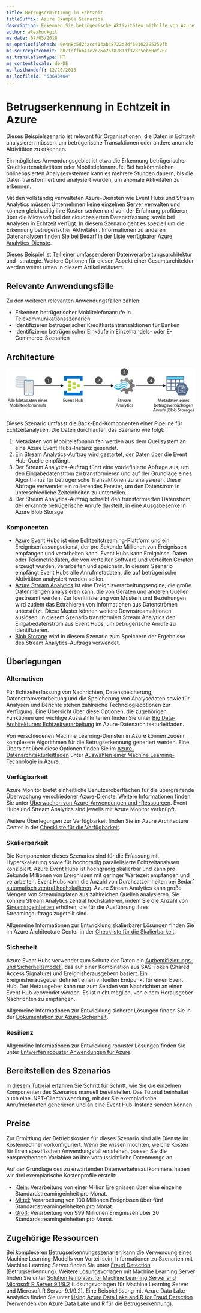 ```yaml
---
title: Betrugsermittlung in Echtzeit
titleSuffix: Azure Example Scenarios
description: Erkennen Sie betrügerische Aktivitäten mithilfe von Azure Event Hubs und Stream Analytics in Echtzeit.
author: alexbuckgit
ms.date: 07/05/2018
ms.openlocfilehash: 9e4d8c5d24acc414ab38722d2df59102395250fb
ms.sourcegitcommit: bb7fcffbb41e2c26a26f8781df32825eb60df70c
ms.translationtype: HT
ms.contentlocale: de-DE
ms.lasthandoff: 12/20/2018
ms.locfileid: "53643404"
---
```

# <a name="real-time-fraud-detection-on-azure"></a>Betrugserkennung in Echtzeit in Azure

Dieses Beispielszenario ist relevant für Organisationen, die Daten in Echtzeit analysieren müssen, um betrügerische Transaktionen oder andere anomale Aktivitäten zu erkennen.

Ein mögliches Anwendungsgebiet ist etwa die Erkennung betrügerischer Kreditkartenaktivitäten oder Mobiltelefonanrufe. Bei herkömmlichen onlinebasierten Analysesystemen kann es mehrere Stunden dauern, bis die Daten transformiert und analysiert wurden, um anomale Aktivitäten zu erkennen.

Mit den vollständig verwalteten Azure-Diensten wie Event Hubs und Stream Analytics müssen Unternehmen keine einzelnen Server verwalten und können gleichzeitig ihre Kosten senken und von der Erfahrung profitieren, über die Microsoft bei der cloudbasierten Datenerfassung sowie bei Analysen in Echtzeit verfügt. In diesem Szenario geht es speziell um die Erkennung betrügerischer Aktivitäten. Informationen zu anderen Datenanalysen finden Sie bei Bedarf in der Liste verfügbarer [Azure Analytics-Dienste][product-category].

Dieses Beispiel ist Teil einer umfassenderen Datenverarbeitungsarchitektur und -strategie. Weitere Optionen für diesen Aspekt einer Gesamtarchitektur werden weiter unten in diesem Artikel erläutert.

## <a name="relevant-use-cases"></a>Relevante Anwendungsfälle

Zu den weiteren relevanten Anwendungsfällen zählen:

- Erkennen betrügerischer Mobiltelefonanrufe in Telekommunikationsszenarien
- Identifizieren betrügerischer Kreditkartentransaktionen für Banken
- Identifizieren betrügerischer Einkäufe in Einzelhandels- oder E-Commerce-Szenarien

## <a name="architecture"></a>Architecture

![Übersicht über die Architektur der Azure-Komponenten für ein Szenario zur Betrugserkennung in Echtzeit][architecture]

Dieses Szenario umfasst die Back-End-Komponenten einer Pipeline für Echtzeitanalysen. Die Daten durchlaufen das Szenario wie folgt:

1. Metadaten von Mobiltelefonanrufen werden aus dem Quellsystem an eine Azure Event Hubs-Instanz gesendet.
2. Ein Stream Analytics-Auftrag wird gestartet, der Daten über die Event Hub-Quelle empfängt.
3. Der Stream Analytics-Auftrag führt eine vordefinierte Abfrage aus, um den Eingabedatenstrom zu transformieren und auf der Grundlage eines Algorithmus für betrügerische Transaktionen zu analysieren. Diese Abfrage verwendet ein rollierendes Fenster, um den Datenstrom in unterschiedliche Zeiteinheiten zu unterteilen.
4. Der Stream Analytics-Auftrag schreibt den transformierten Datenstrom, der erkannte betrügerische Anrufe darstellt, in eine Ausgabesenke in Azure Blob Storage.

### <a name="components"></a>Komponenten

- [Azure Event Hubs][docs-event-hubs] ist eine Echtzeitstreaming-Plattform und ein Ereigniserfassungsdienst, der pro Sekunde Millionen von Ereignissen empfangen und verarbeiten kann. Event Hubs kann Ereignisse, Daten oder Telemetriedaten, die von verteilter Software und verteilten Geräten erzeugt wurden, verarbeiten und speichern. In diesem Szenario empfängt Event Hubs alle Anrufmetadaten, die auf betrügerische Aktivitäten analysiert werden sollen.
- [Azure Stream Analytics][docs-stream-analytics] ist eine Ereignisverarbeitungsengine, die große Datenmengen analysieren kann, die von Geräten und anderen Quellen gestreamt werden. Zur Identifizierung von Mustern und Beziehungen wird zudem das Extrahieren von Informationen aus Datenströmen unterstützt. Diese Muster können weitere Downstreamaktionen auslösen. In diesem Szenario transformiert Stream Analytics den Eingabedatenstrom aus Event Hubs, um betrügerische Anrufe zu identifizieren.
- [Blob Storage](/azure/storage/blobs/storage-blobs-introduction) wird in diesem Szenario zum Speichern der Ergebnisse des Stream Analytics-Auftrags verwendet.

## <a name="considerations"></a>Überlegungen

### <a name="alternatives"></a>Alternativen

Für Echtzeiterfassung von Nachrichten, Datenspeicherung, Datenstromverarbeitung und die Speicherung von Analysedaten sowie für Analysen und Berichte stehen zahlreiche Technologieoptionen zur Verfügung. Eine Übersicht über diese Optionen, die zugehörigen Funktionen und wichtige Auswahlkriterien finden Sie unter [Big Data-Architekturen: Echtzeitverarbeitung](/azure/architecture/data-guide/technology-choices/real-time-ingestion) im Azure-Datenarchitekturleitfaden.

Von verschiedenen Machine Learning-Diensten in Azure können zudem komplexere Algorithmen für die Betrugserkennung generiert werden. Eine Übersicht über diese Optionen finden Sie im [Azure-Datenarchitekturleitfaden](../../data-guide/index.md) unter [Auswählen einer Machine Learning-Technologie in Azure](/azure/architecture/data-guide/technology-choices/data-science-and-machine-learning).

### <a name="availability"></a>Verfügbarkeit

Azure Monitor bietet einheitliche Benutzeroberflächen für die übergreifende Überwachung verschiedener Azure-Dienste. Weitere Informationen finden Sie unter [Überwachen von Azure-Anwendungen und -Ressourcen](/azure/monitoring-and-diagnostics/monitoring-overview). Event Hubs und Stream Analytics sind jeweils mit Azure Monitor verknüpft.

Weitere Überlegungen zur Verfügbarkeit finden Sie im Azure Architecture Center in der [Checkliste für die Verfügbarkeit][availability].

### <a name="scalability"></a>Skalierbarkeit

Die Komponenten dieses Szenarios sind für die Erfassung mit Hyperskalierung sowie für hochgradig parallelisierte Echtzeitanalysen konzipiert. Azure Event Hubs ist hochgradig skalierbar und kann pro Sekunde Millionen von Ereignissen mit geringer Wartezeit empfangen und verarbeiten. Event Hubs kann die Anzahl von Durchsatzeinheiten bei Bedarf [automatisch zentral hochskalieren](/azure/event-hubs/event-hubs-auto-inflate). Azure Stream Analytics kann große Mengen von Streamingdaten aus zahlreichen Quellen analysieren. Sie können Stream Analytics zentral hochskalieren, indem Sie die Anzahl von [Streamingeinheiten](/azure/stream-analytics/stream-analytics-streaming-unit-consumption) erhöhen, die für die Ausführung Ihres Streamingauftrags zugeteilt sind.

Allgemeine Informationen zur Entwicklung skalierbarer Lösungen finden Sie im Azure Architecture Center in der [Checkliste für die Skalierbarkeit][scalability].

### <a name="security"></a>Sicherheit

Azure Event Hubs verwendet zum Schutz der Daten ein [Authentifizierungs- und Sicherheitsmodell][docs-event-hubs-security-model], das auf einer Kombination aus SAS-Token (Shared Access Signature) und Ereignisherausgebern basiert. Ein Ereignisherausgeber definiert einen virtuellen Endpunkt für einen Event Hub. Der Herausgeber kann nur zum Senden von Nachrichten an einen Event Hub verwendet werden. Es ist nicht möglich, von einem Herausgeber Nachrichten zu empfangen.

Allgemeine Informationen zur Entwicklung sicherer Lösungen finden Sie in der [Dokumentation zur Azure-Sicherheit][security].

### <a name="resiliency"></a>Resilienz

Allgemeine Informationen zur Entwicklung robuster Lösungen finden Sie unter [Entwerfen robuster Anwendungen für Azure][resiliency].

## <a name="deploy-the-scenario"></a>Bereitstellen des Szenarios

In [diesem Tutorial][tutorial] erfahren Sie Schritt für Schritt, wie Sie die einzelnen Komponenten des Szenarios manuell bereitstellen. Das Tutorial beinhaltet auch eine .NET-Clientanwendung, mit der Sie exemplarische Anrufmetadaten generieren und an eine Event Hub-Instanz senden können.

## <a name="pricing"></a>Preise

Zur Ermittlung der Betriebskosten für dieses Szenario sind alle Dienste im Kostenrechner vorkonfiguriert. Wenn Sie wissen möchten, welche Kosten für Ihren spezifischen Anwendungsfall entstehen, passen Sie die entsprechenden Variablen an Ihre voraussichtliche Datenmenge an.

Auf der Grundlage des zu erwartenden Datenverkehrsaufkommens haben wir drei exemplarische Kostenprofile erstellt:

- [Klein:][small-pricing] Verarbeitung von einer Million Ereignissen über eine einzelne Standardstreamingeinheit pro Monat.
- [Mittel:][medium-pricing] Verarbeitung von 100 Millionen Ereignissen über fünf Standardstreamingeinheiten pro Monat.
- [Groß:][large-pricing] Verarbeitung von 999 Millionen Ereignissen über 20 Standardstreamingeinheiten pro Monat.

## <a name="related-resources"></a>Zugehörige Ressourcen

Bei komplexeren Betrugserkennungsszenarien kann die Verwendung eines Machine Learning-Modells von Vorteil sein. Informationen zu Szenarien mit Machine Learning Server finden Sie unter [Fraud Detection][r-server-fraud-detection] (Betrugserkennung). Weitere Lösungsvorlagen mit Machine Learning Server finden Sie unter [Solution templates for Machine Learning Server and Microsoft R Server 9.1/9.2][docs-r-server-sample-solutions] (Lösungsvorlagen für Machine Learning Server und Microsoft R Server 9.1/9.2). Eine Beispiellösung mit Azure Data Lake Analytics finden Sie unter [Using Azure Data Lake and R for Fraud Detection][technet-fraud-detection] (Verwenden von Azure Data Lake und R für die Betrugserkennung).

<!-- links -->
[product-category]: https://azure.microsoft.com/product-categories/analytics/
[tutorial]: /azure/stream-analytics/stream-analytics-real-time-fraud-detection
[small-pricing]: https://azure.com/e/74149ec312c049ccba79bfb3cfa67606
[medium-pricing]: https://azure.com/e/4fc94f7376de484d8ae67a6958cae60a
[large-pricing]: https://azure.com/e/7da8804396f9428a984578700003ba42
[architecture]: ./media/architecture-fraud-detection.png
[docs-event-hubs]: /azure/event-hubs/event-hubs-what-is-event-hubs
[docs-event-hubs-security-model]: /azure/event-hubs/event-hubs-authentication-and-security-model-overview
[docs-stream-analytics]: /azure/stream-analytics/stream-analytics-introduction
[docs-r-server-sample-solutions]: /machine-learning-server/r/sample-solutions
[r-server-fraud-detection]: https://microsoft.github.io/r-server-fraud-detection/
[technet-fraud-detection]: https://blogs.technet.microsoft.com/machinelearning/2017/06/28/using-azure-data-lake-and-r-for-fraud-detection/
[availability]: /azure/architecture/checklist/availability
[scalability]: /azure/architecture/checklist/scalability
[resiliency]: ../../resiliency/index.md
[security]: /azure/security/

